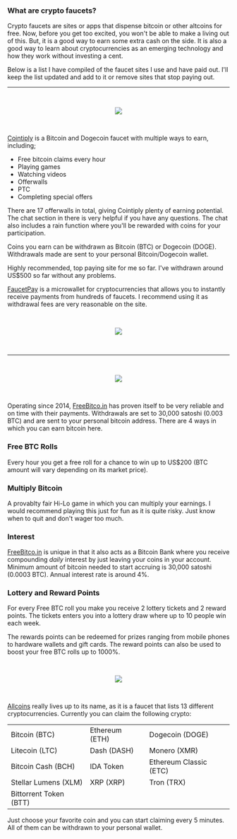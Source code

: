 ### What are crypto faucets?

Crypto faucets are sites or apps that dispense bitcoin or other altcoins for free. Now, before you get too excited, you won't be able to make a living out of this. But, it is a good way to earn some extra cash on the side. It is also a good way to learn about cryptocurrencies as an emerging technology and how they work without investing a cent.

Below is a list I have compiled of the faucet sites I use and have paid out. I'll keep the list updated and add to it or remove sites that stop paying out. 

<hr>
<br>

<p align="center">
  <a href="https://cointiply.com/r/Zn3J" target="_blank"><img src="https://i.imgur.com/yCy1WRt.jpg"></a>
</p>

<br> 

[Cointiply](https://cointiply.com/r/Zn3J) is a Bitcoin and Dogecoin faucet with multiple ways to earn, including; 
- Free bitcoin claims every hour 
- Playing games
- Watching videos
- Offerwalls
- PTC
- Completing special offers

There are 17 offerwalls in total, giving Cointiply plenty of earning potential. The chat section in there is very helpful if you have any questions. The chat also includes a rain function where you'll be rewarded with coins for your participation.

Coins you earn can be withdrawn as Bitcoin (BTC) or Dogecoin (DOGE). Withdrawals made are sent to your personal Bitcoin/Dogecoin wallet. 

Highly recommended, top paying site for me so far. I've withdrawn around US$500 so far without any problems.

[FaucetPay](https://faucetpay.io/?r=312183) is a microwallet for cryptocurrencies that allows you to instantly receive payments from hundreds of faucets. I recommend using it as withdrawal fees are very reasonable on the site. 


<br>

<p align="center">
  <a href="https://cointiply.com/r/Zn3J" target="_blank"><img src="https://i.imgur.com/tDFelUi.png"></a>
</p>

<br> 

<hr>
<br>

<p align="center">
  <a href="https://freebitco.in/?r=13252621" target="_blank"><img src="https://i.imgur.com/Pjudjmm.png"></a>
</p>

<br>

Operating since 2014, [FreeBitco.in](https://freebitco.in/?r=13252621) has proven itself to be very reliable and on time with their payments. Withdrawals are set to 30,000 satoshi (0.003 BTC) and are sent to your personal bitcoin address. There are 4 ways in which you can earn bitcoin here.

### Free BTC Rolls

Every hour you get a free roll for a chance to win up to US$200 (BTC amount will vary depending on its market price). 

### Multiply Bitcoin

A provablty fair Hi-Lo game in which you can multiply your earnings. I would recommend playing this just for fun as it is quite risky. Just know when to quit and don't wager too much.

### Interest

[FreeBitco.in](https://freebitco.in/?r=13252621) is unique in that it also acts as a Bitcoin Bank where you receive compounding *daily* interest by just leaving your coins in your account. Minimum amount of bitcoin needed to start accruing is 30,000 satoshi (0.0003 BTC). Annual interest rate is around 4%.

### Lottery and Reward Points

For every Free BTC roll you make you receive 2 lottery tickets and 2 reward points. The tickets enters you into a lottery draw where up to 10 people win each week. 

The rewards points can be redeemed for prizes ranging from mobile phones to hardware wallets and gift cards. The reward points can also be used to boost your free BTC rolls up to 1000%. 

<br>

<p align="center">
  <a href="https://allcoins.pw/?ref=15312" target="_blank"><img src="https://i.imgur.com/m9pBetV.png"></a>
</p>

<br>

[Allcoins](https://allcoins.pw/?ref=15312) really lives up to its name, as it is a faucet that lists 13 different cryptocurrencies. Currently you can claim the following crypto:

<table align="center">
  <tr>
    <td>Bitcoin (BTC)</td>
    <td>Ethereum (ETH)</td>
    <td>Dogecoin (DOGE)</td>       
  </tr>
  <tr>
    <td>Litecoin (LTC)</td> 
    <td>Dash (DASH)</td>    
    <td>Monero (XMR)</td>    
  </tr>
  <tr>
    <td>Bitcoin Cash (BCH)</td>
    <td>IDA Token</td>
    <td>Ethereum Classic (ETC)</td>
  </tr>
  <tr>
    <td>Stellar Lumens (XLM)</td>
    <td>XRP (XRP)</td>
    <td>Tron (TRX)</td>
  </tr>
    <tr>
    <td>Bittorrent Token (BTT)</td>
    </tr>
</table>

Just choose your favorite coin and you can start claiming every 5 minutes. All of them can be withdrawn to your personal wallet.
